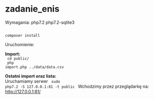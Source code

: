 # zadanie_enis

Wymagania:
php7.2
php7.2-sqlite3

<code>
composer install
</code>

Uruchomienie:

<b>Import:</b><br>
<code>
cd public/
</code>
<br>
<code>
php import.php ../data/data.csv
</code>

<b>Ostatni import oraz lista:</b><br>
Uruchamiamy serwer
<code>
sudo php7.2 -S 127.0.0.1:81 -t public
</code>
Wchodzimy przez przeglądarkę na:
http://127.0.0.1:81/
